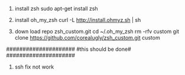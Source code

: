 1. install zsh
sudo apt-get install zsh

2. install oh_my_zsh
curl -L http://install.ohmyz.sh | sh

3. down load repo zsh_custom.git
cd ~/.oh_my_zsh 
rm -rfv custom
git clone https://github.com/corealugly/zsh_custom.git custom



#####################
#this should be done#
#####################
1. ssh fix not work
